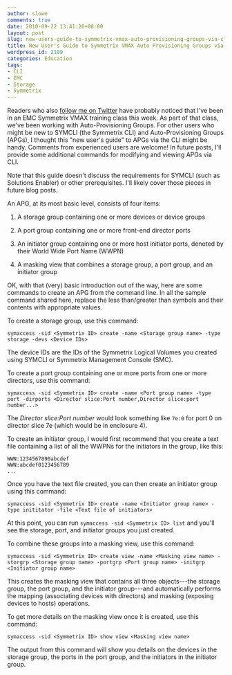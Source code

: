 ```yaml
---
author: slowe
comments: true
date: 2010-09-22 13:41:20+00:00
layout: post
slug: new-users-guide-to-symmetrix-vmax-auto-provisioning-groups-via-cli-part-1
title: New User's Guide to Symmetrix VMAX Auto Provisioning Groups via CLI, Part 1
wordpress_id: 2109
categories: Education
tags:
- CLI
- EMC
- Storage
- Symmetrix
---
```


Readers who also [follow me on Twitter](http://twitter.com/scott_lowe) have probably noticed that I've been in an EMC Symmetrix VMAX training class this week. As part of that class, we've been working with Auto-Provisioning Groups. For other users who might be new to SYMCLI (the Symmetrix CLI) and Auto-Provisioning Groups (APGs), I thought this "new user's guide" to APGs via the CLI might be handy. Comments from experienced users are welcome! In future posts, I'll provide some additional commands for modifying and viewing APGs via CLI.

Note that this guide doesn't discuss the requirements for SYMCLI (such as Solutions Enabler) or other prerequisites. I'll likely cover those pieces in future blog posts.

An APG, at its most basic level, consists of four items:

1. A storage group containing one or more devices or device groups

2. A port group containing one or more front-end director ports

3. An initiator group containing one or more host initiator ports, denoted by their World Wide Port Name (WWPN)

4. A masking view that combines a storage group, a port group, and an initiator group

OK, with that (very) basic introduction out of the way, here are some commands to create an APG from the command line. In all the sample command shared here, replace the less than/greater than symbols and their contents with appropriate values.

To create a storage group, use this command:

	symaccess -sid <Symmetrix ID> create -name <Storage group name> -type storage -devs <Device IDs>

The device IDs are the IDs of the Symmetrix Logical Volumes you created using SYMCLI or Symmetrix Management Console (SMC).

To create a port group containing one or more ports from one or more directors, use this command:

	symaccess -sid <Symmetrix ID> create -name <Port group name> -type port -dirports <Director slice:Port number,Director slice:port number...>

The _Director slice:Port number_ would look something like `7e:0` for port 0 on director slice 7e (which would be in enclosure 4).

To create an initiator group, I would first recommend that you create a text file containing a list of all the WWPNs for the initiators in the group, like this:

	WWN:1234567890abcdef  
	WWN:abcdef0123456789  
	...

Once you have the text file created, you can then create an initiator group using this command:

	symaccess -sid <Symmetrix ID> create -name <Initiator group name> -type inititator -file <Text file of initiators>

At this point, you can run `symaccess -sid <Symmetrix ID> list` and you'll see the storage, port, and initiator groups you just created.

To combine these groups into a masking view, use this command:

	symaccess -sid <Symmetrix ID> create view -name <Masking view name> -storgrp <Storage group name> -portgrp <Port group name> -initgrp <Initiator group name>

This creates the masking view that contains all three objects---the storage group, the port group, and the initiator group---and automatically performs the mapping (associating devices with directors) and masking (exposing devices to hosts) operations.

To get more details on the masking view once it is created, use this command:

	symaccess -sid <Symmetrix ID> show view <Masking view name>

The output from this command will show you details on the devices in the storage group, the ports in the port group, and the initiators in the initiator group.
